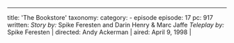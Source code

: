 ---
title: 'The Bookstore'
taxonomy:
    category:
        - episode
episode: 17 
pc: 917         
written: _Story by:_ Spike Feresten and Darin Henry & Marc Jaffe _Teleplay by:_ Spike Feresten |
directed: Andy Ackerman                  |
aired: April 9, 1998                  |
